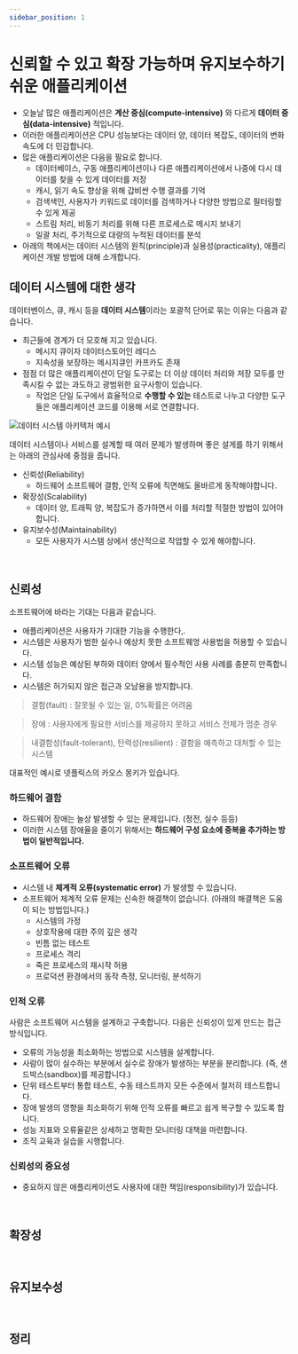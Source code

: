 ```yaml
---
sidebar_position: 1
---
```


# 신뢰할 수 있고 확장 가능하며 유지보수하기 쉬운 애플리케이션

- 오늘날 많은 애플리케이션은 **계산 중심(compute-intensive)** 와 다르게 **데이터 중심(data-intensive)** 적입니다.
- 이러한 애플리케이션은 CPU 성능보다는 데이터 양, 데이터 복잡도, 데이터의 변화속도에 더 민감합니다.
- 많은 애플리케이션은 다음을 필요로 합니다.
  - 데이터베이스, 구동 애플리케이션이나 다른 애플리케이션에서 나중에 다시 데이터를 찾을 수 있게 데이터를 저장
  - 캐시, 읽기 속도 향상을 위해 갑비싼 수행 결과를 기억
  - 검색색인, 사용자가 키워드로 데이터를 검색하거나 다양한 방법으로 필터링할 수 있게 제공
  - 스트림 처리, 비동기 처리를 위해 다른 프로세스로 메시지 보내기
  - 일괄 처리, 주기적으로 대량의 누적된 데이터를 분석
- 아래의 책에서는 데이터 시스템의 원칙(principle)과 실용성(practicality), 애플리케이션 개발 방법에 대해 소개합니다.

## 데이터 시스템에 대한 생각

데이터벤이스, 큐, 캐시 등을 **데이터 시스템**이라는 포괄적 단어로 묶는 이유는 다음과 같습니다.

- 최근들에 경계가 더 모호해 지고 있습니다.
  - 메시지 큐이자 데이터스토어인 레디스
  - 지속성을 보장하는 메시지큐인 카프카도 존재
- 점점 더 많은 애플리케이션이 단일 도구로는 더 이상 데이터 처리와 저장 모두를 만족시킬 수 없는 과도하고 광범위한 요구사항이 있습니다.
  - 작업은 단일 도구에서 효율적으로 **수행할 수 있는** 테스트로 나누고 다양한 도구들은 애플리케이션 코드를 이용해 서로 연결합니다.

![데이터 시스템 아키텍처 예시](https://user-images.githubusercontent.com/42582516/134787508-06cb0ad3-2b00-4b0f-bd99-1e675836d865.png)

데이터 시스템이나 서비스를 설계할 때 여러 문제가 발생하며 좋은 설게를 하기 위해서는 아래의 관심사에 중점을 줍니다.

- 신뢰성(Reliability)
  - 하드웨어 소프트웨어 결함, 인적 오류에 직면해도 올바르게 동작해야합니다.
- 확장성(Scalability)
  - 데이터 양, 트래픽 양, 복잡도가 증가하면서 이를 처리할 적절한 방법이 있어야합니다.
- 유지보수성(Maintainability)
  - 모든 사용자가 시스템 상에서 생산적으로 작업할 수 있게 해야합니다.

<br/>

## 신뢰성

소프트웨어에 바라는 기대는 다음과 같습니다.

- 애플리케이션은 사용자가 기대한 기능을 수행한다,.
- 시스템은 사용자가 범한 실수나 예상치 못한 소프트웨엉 사용법을 허용할 수 있습니다.
- 시스템 성능은 예상된 부하와 데이터 양에서 필수적인 사용 사례를 충분히 만족합니다.
- 시스템은 허가되지 않은 접근과 오남용을 방지합니다.

> 결함(fault) : 잘못될 수 있는 일, 0%확률은 어려움

> 장애 : 사용자에게 필요한 서비스를 제공하지 못하고 서비스 전체가 멈춘 경우

> 내결함성(fault-tolerant), 탄력성(resilient) : 결함을 예측하고 대처할 수 있는 시스템

대표적인 예시로 넷플릭스의 카오스 몽키가 있습니다.

### 하드웨어 결함

- 하드웨어 장애는 늘상 발생할 수 있는 문제입니다. (정전, 실수 등등)
- 이러한 시스템 장애율을 줄이기 위해서는 **하드웨어 구성 요소에 중복을 추가하는 방법이 일반적입니다.**

### 소프트웨어 오류

- 시스템 내 **체계적 오류(systematic error)** 가 발생할 수 있습니다.
- 소프트웨어 체계적 오류 문제는 신속한 해결책이 없습니다. (아래의 해결책은 도움이 되는 방법입니다.)
  - 시스템의 가정
  - 상호작용에 대한 주의 깊은 생각
  - 빈틈 없는 테스트
  - 프로세스 격리
  - 죽은 프로세스의 재시작 허용
  - 프로덕션 환경에서의 동작 측정, 모니터링, 분석하기

### 인적 오류

사람은 소프트웨어 시스템을 설계하고 구축합니다. 다음은 신뢰성이 있게 만드는 접근 방식입니다.

- 오류의 가능성을 최소화하는 방법으로 시스템을 설계합니다.
- 사람이 많이 실수하는 부분에서 실수로 장애가 발생하는 부분을 분리합니다. (즉, 샌드박스(sandbox)를 제공합니다.)
- 단위 테스트부터 통합 테스트, 수동 테스트까지 모든 수준에서 철저히 테스트합니다.
- 장애 발생의 영향을 최소화하기 위해 인적 오류를 빠르고 쉽게 복구할 수 있도록 합니다.
- 성능 지표와 오류율같은 상세하고 명확한 모니터링 대책을 마련합니다.
- 조직 교육과 실습을 시행합니다.

### 신뢰성의 중요성

- 중요하지 않은 애플리케이션도 사용자에 대한 책임(responsibility)가 있습니다.

<br/>

## 확장성

<br/>

## 유지보수성

<br/>

## 정리
